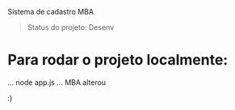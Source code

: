 <hi>Sistema de cadastro MBA</h1>
> Status do projeto: Desenv
>
# Para rodar o projeto localmente:
...
node app.js
...
MBA alterou

:)
